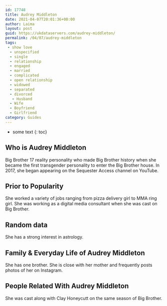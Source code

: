 ```yaml
---
id: 17748
title: Audrey Middleton
date: 2021-04-07T20:01:36+00:00
author: Laima
layout: post
guid: https://ukdataservers.com/audrey-middleton/
permalink: /04/07/audrey-middleton
tags:
 - show love
  - unspecified
  - single
  - relationship
  - engaged
  - married
  - complicated
  - open relationship
  - widowed
  - separated
  - divorced
   - Husband
  - Wife
  - Boyfriend
  - Girlfriend
category: Guides
---
```


* some text
{: toc}


## Who is Audrey Middleton
                  
                  
                  
Big Brother 17 reality personality who made Big Brother history when she became the first transgender personality to enter the Big Brother house. In 2017, she began appearing on the Sequester Access channel on YouTube. 
                  
              
            
              
            
                
                
                
## Prior to Popularity
                  
                  
                  
She worked a variety of jobs ranging from pizza delivery girl to MMA ring girl. She was working as a digital media consultant when she was cast on Big Brother.
                  
              
            
              
            
                
                
                
## Random data
                  
                  
                  
She has a strong interest in astrology.
                  
              
            
              
            
                
                
                
## Family & Everyday Life of Audrey Middleton
                  
                  
                  
She has one brother. She is close with her mother and frequently posts photos of her on Instagram. 
                  
              
            
              
            
                
                
                
## People Related With Audrey Middleton
                  
                  
                  
She was cast along with Clay Honeycutt on the same season of Big Brother.
                  
              
            
              
            
                
              
            
              
              
            
            
              
            
          
          
          